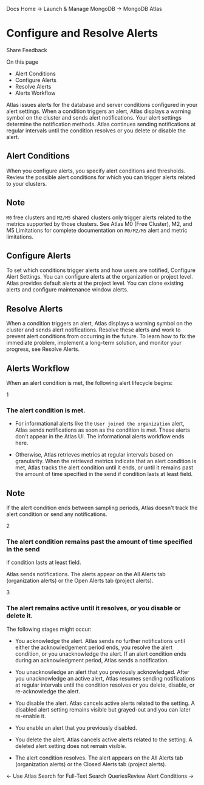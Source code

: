 Docs Home → Launch & Manage MongoDB → MongoDB Atlas

# Configure and Resolve Alerts

Share Feedback

On this page

  * Alert Conditions
  * Configure Alerts
  * Resolve Alerts
  * Alerts Workflow

Atlas issues alerts for the database and server conditions configured in your
alert settings. When a condition triggers an alert, Atlas displays a warning
symbol on the cluster and sends alert notifications. Your alert settings
determine the notification methods. Atlas continues sending notifications at
regular intervals until the condition resolves or you delete or disable the
alert.

## Alert Conditions

When you configure alerts, you specify alert conditions and thresholds. Review
the possible alert conditions for which you can trigger alerts related to your
clusters.

## Note

`M0` free clusters and `M2/M5` shared clusters only trigger alerts related to
the metrics supported by those clusters. See Atlas M0 (Free Cluster), M2, and
M5 Limitations for complete documentation on `M0/M2/M5` alert and metric
limitations.

## Configure Alerts

To set which conditions trigger alerts and how users are notified, Configure
Alert Settings. You can configure alerts at the organization or project level.
Atlas provides default alerts at the project level. You can clone existing
alerts and configure maintenance window alerts.

## Resolve Alerts

When a condition triggers an alert, Atlas displays a warning symbol on the
cluster and sends alert notifications. Resolve these alerts and work to
prevent alert conditions from occurring in the future. To learn how to fix the
immediate problem, implement a long-term solution, and monitor your progress,
see Resolve Alerts.

## Alerts Workflow

When an alert condition is met, the following alert lifecycle begins:

1

### The alert condition is met.

  * For informational alerts like the `User joined the organization` alert, Atlas sends notifications as soon as the condition is met. These alerts don't appear in the Atlas UI. The informational alerts workflow ends here.

  * Otherwise, Atlas retrieves metrics at regular intervals based on granularity. When the retrieved metrics indicate that an alert condition is met, Atlas tracks the alert condition until it ends, or until it remains past the amount of time specified in the send if condition lasts at least field.

## Note

If the alert condition ends between sampling periods, Atlas doesn't track the
alert condition or send any notifications.

2

### The alert condition remains past the amount of time specified in the send
if condition lasts at least field.

Atlas sends notifications. The alerts appear on the All Alerts tab
(organization alerts) or the Open Alerts tab (project alerts).

3

### The alert remains active until it resolves, or you disable or delete it.

The following stages might occur:

  * You acknowledge the alert. Atlas sends no further notifications until either the acknowledgement period ends, you resolve the alert condition, or you unacknowledge the alert. If an alert condition ends during an acknowledgment period, Atlas sends a notification.

  * You unacknowledge an alert that you previously acknowledged. After you unacknowledge an active alert, Atlas resumes sending notifications at regular intervals until the condition resolves or you delete, disable, or re-acknowledge the alert.

  * You disable the alert. Atlas cancels active alerts related to the setting. A disabled alert setting remains visible but grayed-out and you can later re-enable it.

  * You enable an alert that you previously disabled.

  * You delete the alert. Atlas cancels active alerts related to the setting. A deleted alert setting does not remain visible.

  * The alert condition resolves. The alert appears on the All Alerts tab (organization alerts) or the Closed Alerts tab (project alerts).

← Use Atlas Search for Full-Text Search QueriesReview Alert Conditions →

